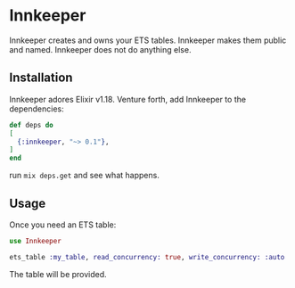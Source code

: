 # Innkeeper

Innkeeper creates and owns your ETS tables. Innkeeper makes them public
and named. Innkeeper does not do anything else.

## Installation

Innkeeper adores Elixir v1.18. Venture forth, add Innkeeper to the dependencies:

```elixir
def deps do
[
  {:innkeeper, "~> 0.1"},
]
end
```

run `mix deps.get` and see what happens.

## Usage

Once you need an ETS table:

```elixir
use Innkeeper

ets_table :my_table, read_concurrency: true, write_concurrency: :auto
```

The table will be provided.
